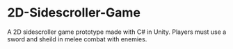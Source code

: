 # 2D-Sidescroller-Game
A 2D sidescroller game prototype made with C# in Unity.
Players must use a sword and sheild in melee combat with enemies.